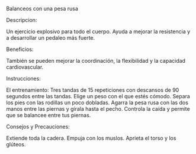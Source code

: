 Balanceos con una pesa rusa


Descripcion:

Un ejercicio explosivo para todo el cuerpo. Ayuda a mejorar la resistencia y a desarrollar un pedaleo más fuerte.


Beneficios:


También se pueden mejorar la coordinación, la flexibilidad y la capacidad cardiovascular. 


Instrucciones:

El entrenamiento: Tres tandas de 15 repeticiones con descansos de 90 segundos entre las tandas.
Elige un peso con el que estés cómodo.
Separa los pies con las rodillas un poco dobladas.
Agarra la pesa rusa con las dos manos entre las piernas y gírala hasta el pecho.
Controla la caída y permite que se balancee entre tus piernas.



Consejos y Precauciones: 

Extiende toda la cadera. Empuja con los muslos. Aprieta el torso y los glúteos.

